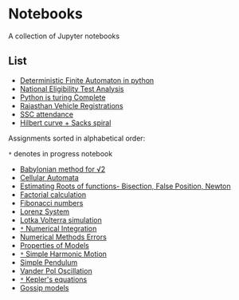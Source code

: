 # Notebooks

A collection of Jupyter notebooks

List
----

- [Deterministic Finite Automaton in python](books/dfa/dfa.ipynb)
- [National Eligibility Test Analysis](books/NET.ipynb)
- [Python is turing Complete](books/Python3_is_turing_complete.ipynb)
- [Rajasthan Vehicle Registrations](books/RAJ_VEH.ipynb)
- [SSC attendance](books/SSCattendance.ipynb)
- [Hilbert curve + Sacks spiral](books/Spirals.ipynb)

Assignments sorted in alphabetical order:

`*` denotes in progress notebook

- [Babylonian method for √2](books/assignments/Babylonian_root_2.ipynb)
- [Cellular Automata](books/assignments/conways_game.ipynb)
- [Estimating Roots of functions- Bisection, False Position, Newton](books/assignments/finding_roots.ipynb)
- [Factorial calculation](books/assignments/Factorial.ipynb)
- [Fibonacci numbers](books/assignments/Fibonacci.ipynb)
- [Lorenz System](books/assignments/lorenz.ipynb)
- [Lotka Volterra simulation](books/assignments/lotka-volterra.ipynb)
- [`*` Numerical Integration](books/assignments/numerical_integration.ipynb)
- [Numerical Methods Errors](books/assignments/errors_in_numerical_methods.ipynb)
- [Properties of Models](books/assignments/props_of_models.ipynb)
- [`*` Simple Harmonic Motion](books/assignments/shm.ipynb)
- [Simple Pendulum](books/assignments/simple_pendulum.ipynb)
- [Vander Pol Oscillation](books/assignments/vander_pol_osc.ipynb)
- [`*` Kepler's equations](books/assignments/kepler.ipynb)
- [Gossip models](books/assignments/gossip.ipynb)
